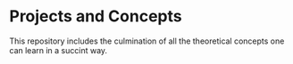 # Projects and Concepts

This repository includes the culmination of all the theoretical concepts one can learn in a succint way. 
